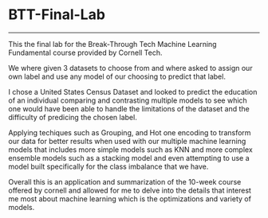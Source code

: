# BTT-Final-Lab
---- 
This the final lab for the Break-Through Tech Machine Learning Fundamental course provided by Cornell Tech. 

We where given 3 datasets to choose from and where asked to assign our own label and use any model of our choosing to predict that label. 

I chose a United States Census Dataset and looked to predict the education of an individual comparing and contrasting multiple models to see which one would have been able to handle the limitations of the dataset and the difficulty of predicing the chosen label. 

Applying techiques such as Grouping, and Hot one encoding to transform our data for better results when used with our multiple machine learning models that includes more simple models such as KNN and more complex ensemble models such as a stacking model and even attempting to use a model built specifically for the class imbalance that we have. 

Overall this is an application and summarization of the 10-week course offered by cornell and allowed for me to delve into the details that interest me most about machine learning which is the optimizations and variety of models. 
